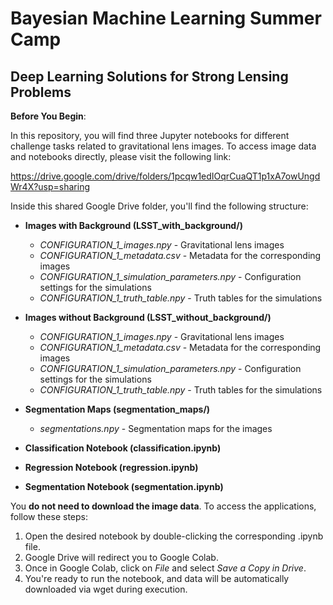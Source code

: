 # Bayesian Machine Learning Summer Camp
## Deep Learning Solutions for Strong Lensing Problems

**Before You Begin**:

In this repository, you will find three Jupyter notebooks for different challenge tasks related to gravitational lens images. To access image data and notebooks directly, please visit the following link:

https://drive.google.com/drive/folders/1pcqw1edIOqrCuaQT1p1xA7owUngdWr4X?usp=sharing

Inside this shared Google Drive folder, you'll find the following structure:

- **Images with Background (LSST_with_background/)**
    - *CONFIGURATION_1_images.npy* - Gravitational lens images
    - *CONFIGURATION_1_metadata.csv* - Metadata for the corresponding images
    - *CONFIGURATION_1_simulation_parameters.npy* - Configuration settings for the simulations
    - *CONFIGURATION_1_truth_table.npy* - Truth tables for the simulations
    
- **Images without Background (LSST_without_background/)**
    - *CONFIGURATION_1_images.npy* - Gravitational lens images
    - *CONFIGURATION_1_metadata.csv* - Metadata for the corresponding images
    - *CONFIGURATION_1_simulation_parameters.npy* - Configuration settings for the simulations
    - *CONFIGURATION_1_truth_table.npy* - Truth tables for the simulations

- **Segmentation Maps (segmentation_maps/)**
    - *segmentations.npy* - Segmentation maps for the images

- **Classification Notebook (classification.ipynb)**
- **Regression Notebook (regression.ipynb)**
- **Segmentation Notebook (segmentation.ipynb)**

You **do not need to download the image data**. To access the applications, follow these steps:
1. Open the desired notebook by double-clicking the corresponding .ipynb file.
2. Google Drive will redirect you to Google Colab.
3. Once in Google Colab, click on *File* and select *Save a Copy in Drive*.
4. You're ready to run the notebook, and data will be automatically downloaded via wget during execution.